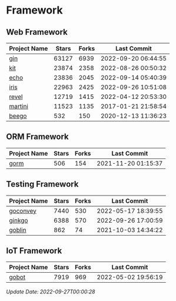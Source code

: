 # Framework

## Web Framework
| Project Name | Stars | Forks | Last Commit |
| ------------ | ----- | ----- | ----------- |
| [gin](https://github.com/gin-gonic/gin) | 63127 | 6939 | 2022-09-20 06:44:55 |
| [kit](https://github.com/go-kit/kit) | 23874 | 2358 | 2022-08-26 00:50:32 |
| [echo](https://github.com/labstack/echo) | 23836 | 2045 | 2022-09-14 05:40:39 |
| [iris](https://github.com/kataras/iris) | 22963 | 2425 | 2022-09-26 10:51:08 |
| [revel](https://github.com/revel/revel) | 12719 | 1415 | 2022-04-12 20:53:30 |
| [martini](https://github.com/go-martini/martini) | 11523 | 1135 | 2017-01-21 21:58:54 |
| [beego](https://github.com/astaxie/beego) | 532 | 150 | 2020-12-13 11:36:23 |

## ORM Framework
| Project Name | Stars | Forks | Last Commit |
| ------------ | ----- | ----- | ----------- |
| [gorm](https://github.com/jinzhu/gorm) | 506 | 154 | 2021-11-20 01:15:37 |

## Testing Framework
| Project Name | Stars | Forks | Last Commit |
| ------------ | ----- | ----- | ----------- |
| [goconvey](https://github.com/smartystreets/goconvey) | 7440 | 530 | 2022-05-17 18:39:55 |
| [ginkgo](https://github.com/onsi/ginkgo) | 6388 | 570 | 2022-09-26 17:00:59 |
| [goblin](https://github.com/franela/goblin) | 862 | 74 | 2021-10-03 14:34:22 |

## IoT Framework
| Project Name | Stars | Forks | Last Commit |
| ------------ | ----- | ----- | ----------- |
| [gobot](https://github.com/hybridgroup/gobot) | 7919 | 969 | 2022-05-02 19:56:19 |

*Update Date: 2022-09-27T00:00:28*